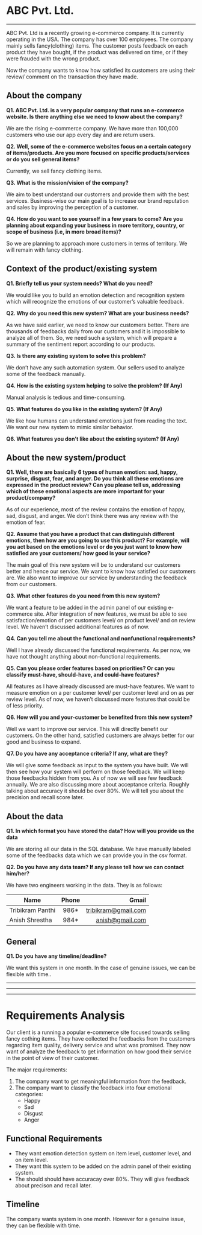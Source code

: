 # ABC Pvt. Ltd.

---

ABC Pvt. Ltd is a recently growing e-commerce company. It is currently operating in the USA. The company has over 100 employees. The company mainly sells fancy(clothing) items. The customer posts feedback on each product they have bought, if the product was delivered on time, or if they were frauded with the wrong product.

Now the company wants to know how satisfied its customers are using their review/ comment on the transaction they have made.

## About the company

**Q1. ABC Pvt. Ltd. is a very popular company that runs an e-commerce website. Is there anything else we need to know about the company?**

We are the rising e-commerce company. We have more than 100,000 customers who use our app every day and are return users.

**Q2. Well, some of the e-commerce websites focus on a certain category of items/products. Are you more focused on specific products/services or do you sell general items?**

Currently, we sell fancy clothing items.

**Q3. What is the mission/vision of the company?**

We aim to best understand our customers and provide them with the best services. Business-wise our main goal is to increase our brand reputation and sales by improving the perception of a customer.

**Q4. How do you want to see yourself in a few years to come? Are you planning about expanding your business in more territory, country, or scope of business (i.e, in more broad items)?**

So we are planning to approach more customers in terms of territory. We will remain with fancy clothing.

## Context of the product/existing system

**Q1. Briefly tell us your system needs? What do you need?**

We would like you to build an emotion detection and recognition system which will recognize the emotions of our customer’s valuable feedback.

**Q2. Why do you need this new system? What are your business needs?**

As we have said earlier, we need to know our customers better. There are thousands of feedbacks daily from our customers and it is impossible to analyze all of them. So, we need such a system, which will prepare a summary of the sentiment report according to our products.

**Q3. Is there any existing system to solve this problem?**

We don’t have any such automation system. Our sellers used to analyze some of the feedback manually.

**Q4. How is the existing system helping to solve the problem? (If Any)**

Manual analysis is tedious and time-consuming.

**Q5. What features do you like in the existing system? (If Any)**

We like how humans can understand emotions just from reading the text. We want our new system to mimic similar behavior.

**Q6. What features you don’t like about the existing system? (If Any)**

>

## About the new system/product

**Q1. Well, there are basically 6 types of human emotion: sad, happy, surprise, disgust, fear, and anger. Do you think all these emotions are expressed in the product review? Can you please tell us, addressing which of these emotional aspects are more important for your product/company?**

As of our experience, most of the review contains the emotion of happy, sad, disgust, and anger. We don’t think there was any review with the emotion of fear.

**Q2. Assume that you have a product that can distinguish different emotions, then how are you going to use this product? For example, will you act based on the emotions level or do you just want to know how satisfied are your customers/ how good is your service?**

The main goal of this new system will be to understand our customers better and hence our service. We want to know how satisfied our customers are. We also want to improve our service by understanding the feedback from our customers.

**Q3. What other features do you need from this new system?**

We want a feature to be added in the admin panel of our existing e-commerce site. After integration of new features, we must be able to see satisfaction/emotion of per customers level/ on product level/ and on review level. We haven’t discussed additional features as of now.

**Q4. Can you tell me about the functional and nonfunctional requirements?**

Well I have already discussed the functional requirements. As per now, we have not thought anything about non-functional requirements.

**Q5. Can you please order features based on priorities? Or can you classify must-have, should-have, and could-have features?**

All features as I have already discussed are must-have features. We want to measure emotion on a per customer level/ per customer level and on as per review level. As of now, we haven’t discussed more features that could be of less priority.

**Q6. How will you and your-customer be benefited from this new system?**

Well we want to improve our service. This will directly benefit our customers. On the other hand, satisfied customers are always better for our good and business to expand.

**Q7. Do you have any acceptance criteria? If any, what are they?**

We will give some feedback as input to the system you have built. We will then see how your system will perform on those feedback. We will keep those feedbacks hidden from you. As of now we will see few feedback annually. We are also discussing more about acceptance criteria. Roughly talking about accuracy it should be over 80%. We will tell you about the precision and recall score later.

## About the data

**Q1. In which format you have stored the data? How will you provide us the data**

We are storing all our data in the SQL database. We have manually labeled some of the feedbacks data which we can provide you in the csv format.

**Q2. Do you have any data team? If any please tell how we can contact him/her?**

We have two engineers working in the data. They is as follows:

| Name        | Phone           | Gmail  |
| ------------- |:-------------:| -----:|
| Tribikram Panthi  | 986* | tribikram@gmail.com |
| Anish Shrestha| 984*     |   anish@gmail.com |



## General

**Q1. Do you have any timeline/deadline?**

We want this system in one month. In the case of genuine issues, we can be flexible with time..

---

-------
-------

# Requirements Analysis

Our client is a running a popular e-commerce site focused towards selling fancy cothing items. They have collected the feedbacks from the customers regarding item quality, delivery service and what was promised. They now want of analyze the feedback to get information on how good their service in the point of view of their customer.


The major requirements:

1. The company want to get meaningful information from the feedback.
2. The company want to classify the feedback into four emotional categories:
   - Happy
   - Sad
   - Disgust
   - Anger

## Functional Requirements

- They want emotion detection system on item level, customer level, and on item level.
- They want this system to be added on the admin panel of their existing system.
- The should should have accuracay over 80%. They will give feedback about precison and recall later.

## Timeline

The company wants system in one month. However for a genuine issue, they can be flexible with time.
